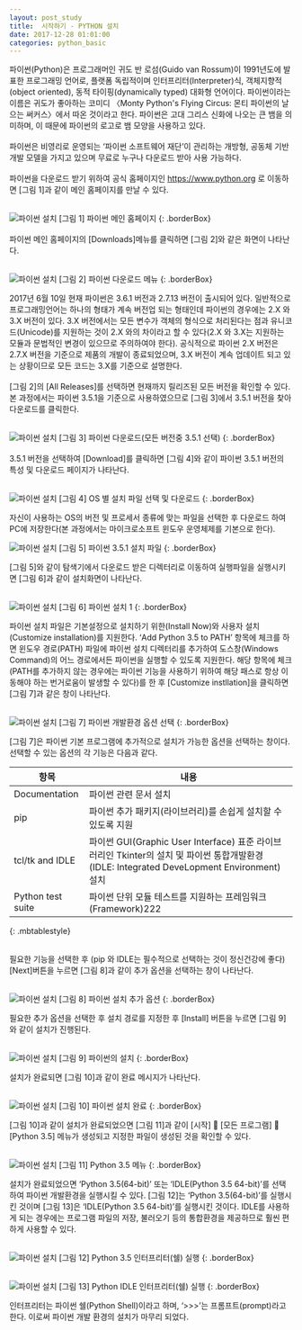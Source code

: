 ```yaml
---
layout: post_study
title:  시작하기 - PYTHON 설치
date: 2017-12-28 01:01:00
categories: python_basic
---
```


파이썬(Python)은 프로그래머인 귀도 반 로섬(Guido van Rossum)이 1991년도에 발표한 프로그래밍 언어로, 플랫폼 독립적이며 인터프리터(Interpreter)식, 객체지향적(object oriented), 동적 타이핑(dynamically typed) 대화형 언어이다. 파이썬이라는 이름은 귀도가 좋아하는 코미디 〈Monty Python's Flying Circus: 몬티 파이썬의 날으는 써커스〉에서 따온 것이라고 한다. 파이썬은 고대 그리스 신화에 나오는 큰 뱀을 의미하며, 이 때문에 파이썬의 로고로 뱀 모양을 사용하고 있다.
<br />
<br />
파이썬은 비영리로 운영되는 ‘파이썬 소프트웨어 재단’이 관리하는 개방형, 공동체 기반 개발 모델을 가지고 있으며 무료로 누구나 다운로드 받아 사용 가능하다.
<br />
<br />
파이썬을 다운로드 받기 위하여 공식 홈페이지인 https://www.python.org 로 이동하면 [그림 1]과 같이 메인 홈페이지를 만날 수 있다.
<br />
<br />

![파이썬 설치](/asset/study/python_basic/1/1.png)
[그림 1] 파이썬 메인 홈페이지
{: .borderBox}
<br />
<br />
파이썬 메인 홈페이지의 [Downloads]메뉴를 클릭하면 [그림 2]와 같은 화면이 나타난다.
<br />
<br />

![파이썬 설치](/asset/study/python_basic/1/2.png)
[그림 2] 파이썬 다운로드 메뉴
{: .borderBox}
<br />

2017년 6월 10일 현재 파이썬은 3.6.1 버전과 2.7.13 버전이 출시되어 있다. 일반적으로 프로그래밍언어는 하나의 형태가 계속 버전업 되는 형태인데 파이썬의 경우에는 2.X 와 3.X 버전이 있다. 3.X 버전에서는 모든 변수가 객체의 형식으로 처리된다는 점과 유니코드(Unicode)를 지원하는 것이 2.X 와의 차이라고 할 수 있다(2.X 와 3.X는 지원하는 모듈과 문법적인 변경이 있으므로 주의하여야 한다). 
공식적으로 파이썬 2.X 버전은 2.7.X 버전을 기준으로 제품의 개발이 종료되었으며, 3.X 버전이 계속 업데이트 되고 있는 상황이므로 모든 코드는 3.X를 기준으로 설명한다.
<br />
<br />
[그림 2]의 [All Releases]를 선택하면 현재까지 릴리즈된 모든 버전을 확인할 수 있다. 본 과정에서는 파이썬 3.5.1을 기준으로 사용하였으므로 [그림 3]에서 3.5.1 버전을 찾아 다운로드를 클릭한다.
<br />
<br />

![파이썬 설치](/asset/study/python_basic/1/3.png)
[그림 3] 파이썬 다운로드(모든 버전중 3.5.1 선택)
{: .borderBox}
<br />
<br />
3.5.1 버전을 선택하여 [Download]를 클릭하면 [그림 4]와 같이 파이썬 3.5.1 버전의 특성 및 다운로드 페이지가 나타난다.
<br />
<br />

![파이썬 설치](/asset/study/python_basic/1/4.png)
[그림 4] OS 별 설치 파일 선택 및 다운로드
{: .borderBox}
<br />

자신이 사용하는 OS의 버전 및 프로세서 종류에 맞는 파일을 선택한 후 다운로드 하여 PC에 저장한다(본 과정에서는 마이크로소프트 윈도우 운영체제를 기본으로 한다).
<br />

![파이썬 설치](/asset/study/python_basic/1/5.png)
[그림 5] 파이썬 3.5.1 설치 파일
{: .borderBox}
<br />

[그림 5]와 같이 탐색기에서 다운로드 받은 디렉터리로 이동하여 실행파일을 실행시키면 [그림 6]과 같이 설치화면이 나타난다.
<br />
<br />

![파이썬 설치](/asset/study/python_basic/1/6.png)
[그림 6] 파이썬 설치 1
{: .borderBox}
<br />

파이썬 설치 파일은 기본설정으로 설치하기 위한(Install Now)와 사용자 설치(Customize installation)를 지원한다. ‘Add Python 3.5 to PATH’ 항목에 체크를 하면 윈도우 경로(PATH) 파일에 파이썬 설치 디렉터리를 추가하여 도스창(Windows Command)의 어느 경로에서든 파이썬을 실행할 수 있도록 지원한다. 해당 항목에 체크(PATH를 추가하지 않는 경우에는 파이썬 기능을 사용하기 위하여 해당 패스로 항상 이동해야 하는 번거로움이 발생할 수 있다)를 한 후 [Customize instllation]을 클릭하면 [그림 7]과 같은 창이 나타난다.
<br />
<br />

![파이썬 설치](/asset/study/python_basic/1/7.png)
[그림 7] 파이썬 개발환경 옵션 선택
{: .borderBox}
<br />

[그림 7]은 파이썬 기본 프로그램에 추가적으로 설치가 가능한 옵션을 선택하는 창이다. 선택할 수 있는 옵션의 각 기능은 다음과 같다.
<br />

| 항목 | 내용 |
| -------- | -------- |
|   Documentation     |   파이썬 관련 문서 설치     |
|pip	|파이썬 추가 패키지(라이브러리)를 손쉽게 설치할 수 있도록 지원|
|tcl/tk and IDLE|	파이썬 GUI(Graphic User Interface) 표준 라이브러리인 Tkinter의 설치 및  파이썬 통합개발환경(IDLE: Integrated DeveLopment Environment) 설치|
|Python test suite|	파이썬 단위 모듈 테스트를 지원하는 프레임워크(Framework)222|
{: .mbtablestyle}

<br />
필요한 기능을 선택한 후 (pip 와 IDLE는 필수적으로 선택하는 것이 정신건강에 좋다) [Next]버튼을 누르면 [그림 8]과 같이 추가 옵션을 선택하는 창이 나타난다.
<br />
<br />

![파이썬 설치](/asset/study/python_basic/1/8.png)
[그림 8] 파이썬 설치 추가 옵션
{: .borderBox}
<br />

필요한 추가 옵션을 선택한 후 설치 경로를 지정한 후 [Install] 버튼을 누르면 [그림 9]와 같이 설치가 진행된다.
<br />
<br />

![파이썬 설치](/asset/study/python_basic/1/9.png)
[그림 9] 파이썬의 설치
{: .borderBox}
<br />

설치가 완료되면 [그림 10]과 같이 완료 메시지가 나타난다.
<br />
<br />

![파이썬 설치](/asset/study/python_basic/1/10.png)
[그림 10] 파이썬 설치 완료
{: .borderBox}
<br />

[그림 10]과 같이 설치가 완료되었으면 [그림 11]과 같이 [시작]  [모든 프로그램]  [Python 3.5] 메뉴가 생성되고 지정한 파일이 생성된 것을 확인할 수 있다.
<br />
<br />

![파이썬 설치](/asset/study/python_basic/1/11.png)
[그림 11] Python 3.5 메뉴
{: .borderBox}
<br />

설치가 완료되었으면 ‘Python 3.5(64-bit)’ 또는 ‘IDLE(Python 3.5 64-bit)’를 선택하여 파이썬 개발환경을 실행시킬 수 있다. [그림 12]는 ‘Python 3.5(64-bit)’를 실행시킨 것이며 [그림 13]은 ‘IDLE(Python 3.5 64-bit)’를 실행시킨 것이다. IDLE를 사용하게 되는 경우에는 프로그램 파일의 저장, 불러오기 등의 통합환경을 제공하므로 훨씬 편하게 사용할 수 있다.
<br />
<br />

![파이썬 설치](/asset/study/python_basic/1/12.png)
[그림 12] Python 3.5 인터프리터(쉘) 실행
{: .borderBox}
<br />
<br />

![파이썬 설치](/asset/study/python_basic/1/13.png)
[그림 13] Python IDLE 인터프리터(쉘) 실행
{: .borderBox}
<br />

인터프리터는 파이썬 쉘(Python Shell)이라고 하며, ‘>>>’는 프롬프트(prompt)라고 한다. 이로써 파이썬 개발 환경의 설치가 마무리 되었다.
